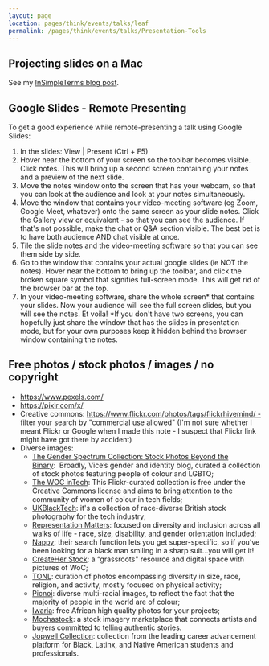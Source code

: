 ```yaml
---
layout: page
location: pages/think/events/talks/leaf
permalink: /pages/think/events/talks/Presentation-Tools
---
```


## Projecting slides on a Mac

See my [InSimpleTerms blog post](https://insimpleterms.blog/category/presenting).

## Google Slides - Remote Presenting

To get a good experience while remote-presenting a talk using Google Slides:

1. In the slides: View | Present (Ctrl + F5)
2. Hover near the bottom of your screen so the toolbar becomes visible. Click notes. This will bring up a second screen containing your notes and a preview of the next slide.
3. Move the notes window onto the screen that has your webcam, so that you can look at the audience and look at your notes simultaneously.
4. Move the window that contains your video-meeting software (eg Zoom, Google Meet, whatever) onto the same screen as your slide notes. Click the Gallery view or equivalent - so that you can see the audience. If that's not possible, make the chat or Q&A section visible. The best bet is to have both audience AND chat visible at once. 
5. Tile the slide notes and the video-meeting software so that you can see them side by side.
6. Go to the window that contains your actual google slides (ie NOT the notes). Hover near the bottom to bring up the toolbar, and click the broken square symbol that signifies full-screen mode. This will get rid of the browser bar at the top.
7. In your video-meeting software, share the whole screen* that contains your slides. Now your audience will see the full screen slides, but you will see the notes. Et voila!
*If you don't have two screens, you can hopefully just share the window that has the slides in presentation mode, but for your own purposes keep it hidden behind the browser window containing the notes. 

## Free photos / stock photos / images / no copyright

- https://www.pexels.com/
- https://pixlr.com/x/
- Creative commons: https://www.flickr.com/photos/tags/flickrhivemind/ - filter your search by "commercial use allowed" (I'm not sure whether I meant Flickr or Google when I made this note - I suspect that Flickr link might have got there by accident)
- Diverse images:
	- [The Gender Spectrum Collection: Stock Photos Beyond the Binary](https://www.evernote.com/OutboundRedirect.action?dest=https%3A%2F%2Fbroadlygenderphotos.vice.com%2F):  Broadly, Vice’s gender and identity blog, curated a collection of stock photos featuring people of colour and LGBTQ;
	- [The WOC inTech](https://www.flickr.com/photos/wocintechchat/): This Flickr-curated collection is free under the Creative Commons license and aims to bring attention to the community of women of colour in tech fields;
	- [UKBlackTech](https://www.flickr.com/photos/wocintechchat/): it's a collection of race-diverse British stock photography for the tech industry;
	- [Representation Matters](https://www.flickr.com/photos/wocintechchat/): focused on diversity and inclusion across all walks of life - race, size, disability, and gender orientation included;
	- [Nappy](https://www.flickr.com/photos/wocintechchat/): their search function lets you get super-specific, so if you’ve been looking for a black man smiling in a sharp suit...you will get it!
	- [CreateHer Stock](https://www.flickr.com/photos/wocintechchat/): a “grassroots" resource and digital space with pictures of WoC;
	- [TONL](https://www.flickr.com/photos/wocintechchat/): curation of photos encompassing diversity in size, race, religion, and activity, mostly focused on physical activity;
	- [Picnoi](https://www.flickr.com/photos/wocintechchat/): diverse multi-racial images, to reflect the fact that the majority of people in the world are of colour;
	- [Iwaria](https://www.flickr.com/photos/wocintechchat/): free African high quality photos for your projects;
	- [Mochastock](https://www.flickr.com/photos/wocintechchat/): a stock imagery marketplace that connects artists and buyers committed to telling authentic stories.
	- [Jopwell Collection](https://www.flickr.com/photos/wocintechchat/): collection from the leading career advancement platform for Black, Latinx, and Native American students and professionals.